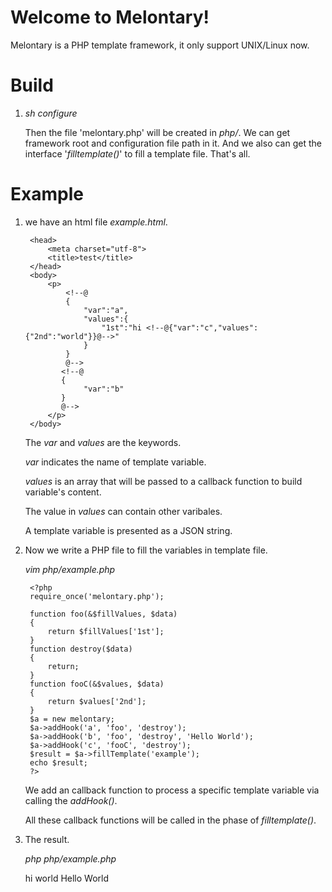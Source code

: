Welcome to Melontary!
===================


Melontary is a PHP template framework, it only support UNIX/Linux now.

Build
======
1. *sh configure*

    Then the file 'melontary.php' will be created in *php/*.
    We can get framework root and configuration file path in it. And we also can get the interface '*filltemplate()*' to fill a template file.
    That's all.

Example
=======
1. we have an html file *example.html*.
   
    <!--html file: templates/example.html--><html>
        <head>
            <meta charset="utf-8">
            <title>test</title>
        </head>
        <body>
            <p>
                <!--@
                {
                    "var":"a",
                    "values":{
                        "1st":"hi <!--@{"var":"c","values":{"2nd":"world"}}@-->"
                    }
                }
                @-->
               <!--@
               {
                    "var":"b"
               }
               @-->
            </p>
        </body>
    </html>

    The *var* and *values* are the keywords.

    *var* indicates the name of template variable.

    *values* is an array that will be passed to a callback function to build variable's content.
    
    The value in *values* can contain other varibales.
    
    A template variable is presented as a JSON string.
    
2. Now we write a PHP file to fill the variables in template file.

    *vim php/example.php*
    <!--PHP file: php/example.php-->
        <?php
        require_once('melontary.php');

        function foo(&$fillValues, $data)
        {
            return $fillValues['1st'];
        }
        function destroy($data)
        {
            return;
        }
        function fooC(&$values, $data)
        {
            return $values['2nd'];
        }
        $a = new melontary;
        $a->addHook('a', 'foo', 'destroy');
        $a->addHook('b', 'foo', 'destroy', 'Hello World');
        $a->addHook('c', 'fooC', 'destroy');
        $result = $a->fillTemplate('example');
        echo $result;
        ?>

    We add an callback function to process a specific template variable via calling the *addHook()*.
    
    All these callback functions will be called in the phase of *filltemplate()*.

3. The result.

    *php php/example.php*
    
    <!--result html file-->
    <html>
        <head>
            <meta charset="utf-8">
            <title>test</title>
        </head>
        <body>
            <p>
                hi world
                Hello World
            </p>
        </body>
    </html>
